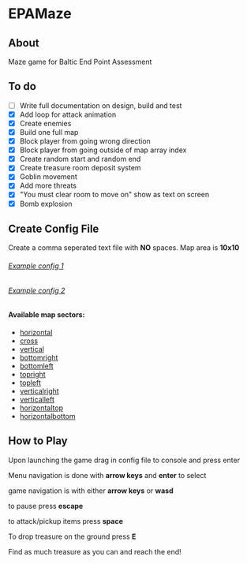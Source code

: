 # EPAMaze
## About
Maze game for Baltic End Point Assessment

## To do

- [ ] Write full documentation on design, build and test
- [x] Add loop for attack animation
- [x] Create enemies
- [x] Build one full map
- [x] Block player from going wrong direction
- [x] Block player from going outside of map array index
- [x] Create random start and random end
- [x] Create treasure room deposit system
- [x] Goblin movement
- [x] Add more threats 
- [x] "You must clear room to move on" show as text on screen
- [x] Bomb explosion 
## Create Config File

Create a comma seperated text file with **NO** spaces.
Map area is **10x10**

###### [Example config 1](Classic.txt)
###### [Example config 2](Crossroads.txt)

#### Available map sectors:
- [horizontal](readme/horizontal.png)
- [cross](readme/cross.png)
- [vertical](readme/vertical.png)
- [bottomright](readme/bottomright.png)
- [bottomleft](readme/bottomleft.png)
- [topright](readme/topright.png)
- [topleft](readme/topleft.png)
- [verticalright](readme/verticalright.png)
- [verticalleft](readme/verticalleft.png)
- [horizontaltop](readme/horizontaltop.png)
- [horizontalbottom](readme/horizontalbottom.png)

## How to Play
Upon launching the game drag in config file to console and press enter

Menu navigation is done with **arrow keys** and **enter** to select

game navigation is with either **arrow keys** or **wasd**

to pause press **escape**

to attack/pickup items press **space**

To drop treasure on the ground press **E**

Find as much treasure as you can and reach the end!